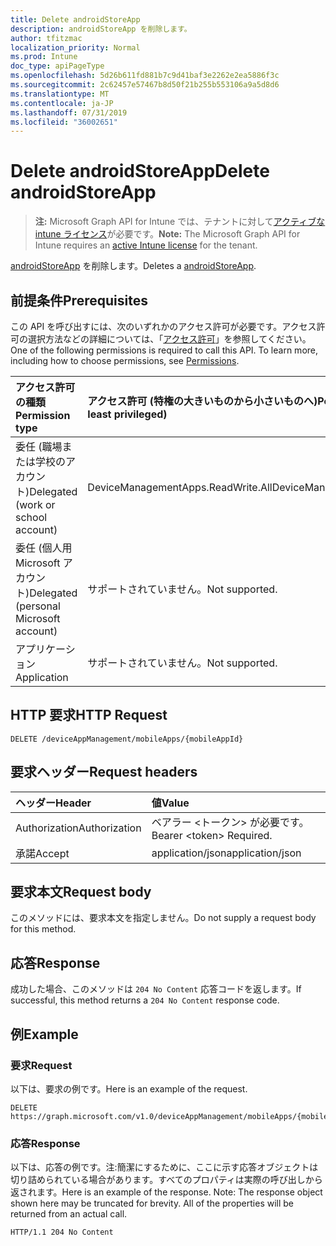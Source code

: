 ```yaml
---
title: Delete androidStoreApp
description: androidStoreApp を削除します。
author: tfitzmac
localization_priority: Normal
ms.prod: Intune
doc_type: apiPageType
ms.openlocfilehash: 5d26b611fd881b7c9d41baf3e2262e2ea5886f3c
ms.sourcegitcommit: 2c62457e57467b8d50f21b255b553106a9a5d8d6
ms.translationtype: MT
ms.contentlocale: ja-JP
ms.lasthandoff: 07/31/2019
ms.locfileid: "36002651"
---
```

# <a name="delete-androidstoreapp"></a><span data-ttu-id="a0fda-103">Delete androidStoreApp</span><span class="sxs-lookup"><span data-stu-id="a0fda-103">Delete androidStoreApp</span></span>

> <span data-ttu-id="a0fda-104">**注:** Microsoft Graph API for Intune では、テナントに対して[アクティブな intune ライセンス](https://go.microsoft.com/fwlink/?linkid=839381)が必要です。</span><span class="sxs-lookup"><span data-stu-id="a0fda-104">**Note:** The Microsoft Graph API for Intune requires an [active Intune license](https://go.microsoft.com/fwlink/?linkid=839381) for the tenant.</span></span>

<span data-ttu-id="a0fda-105">[androidStoreApp](../resources/intune-apps-androidstoreapp.md) を削除します。</span><span class="sxs-lookup"><span data-stu-id="a0fda-105">Deletes a [androidStoreApp](../resources/intune-apps-androidstoreapp.md).</span></span>

## <a name="prerequisites"></a><span data-ttu-id="a0fda-106">前提条件</span><span class="sxs-lookup"><span data-stu-id="a0fda-106">Prerequisites</span></span>
<span data-ttu-id="a0fda-p101">この API を呼び出すには、次のいずれかのアクセス許可が必要です。アクセス許可の選択方法などの詳細については、「[アクセス許可](/graph/permissions-reference)」を参照してください。</span><span class="sxs-lookup"><span data-stu-id="a0fda-p101">One of the following permissions is required to call this API. To learn more, including how to choose permissions, see [Permissions](/graph/permissions-reference).</span></span>

|<span data-ttu-id="a0fda-109">アクセス許可の種類</span><span class="sxs-lookup"><span data-stu-id="a0fda-109">Permission type</span></span>|<span data-ttu-id="a0fda-110">アクセス許可 (特権の大きいものから小さいものへ)</span><span class="sxs-lookup"><span data-stu-id="a0fda-110">Permissions (from most to least privileged)</span></span>|
|:---|:---|
|<span data-ttu-id="a0fda-111">委任 (職場または学校のアカウント)</span><span class="sxs-lookup"><span data-stu-id="a0fda-111">Delegated (work or school account)</span></span>|<span data-ttu-id="a0fda-112">DeviceManagementApps.ReadWrite.All</span><span class="sxs-lookup"><span data-stu-id="a0fda-112">DeviceManagementApps.ReadWrite.All</span></span>|
|<span data-ttu-id="a0fda-113">委任 (個人用 Microsoft アカウント)</span><span class="sxs-lookup"><span data-stu-id="a0fda-113">Delegated (personal Microsoft account)</span></span>|<span data-ttu-id="a0fda-114">サポートされていません。</span><span class="sxs-lookup"><span data-stu-id="a0fda-114">Not supported.</span></span>|
|<span data-ttu-id="a0fda-115">アプリケーション</span><span class="sxs-lookup"><span data-stu-id="a0fda-115">Application</span></span>|<span data-ttu-id="a0fda-116">サポートされていません。</span><span class="sxs-lookup"><span data-stu-id="a0fda-116">Not supported.</span></span>|

## <a name="http-request"></a><span data-ttu-id="a0fda-117">HTTP 要求</span><span class="sxs-lookup"><span data-stu-id="a0fda-117">HTTP Request</span></span>
<!-- {
  "blockType": "ignored"
}
-->
``` http
DELETE /deviceAppManagement/mobileApps/{mobileAppId}
```

## <a name="request-headers"></a><span data-ttu-id="a0fda-118">要求ヘッダー</span><span class="sxs-lookup"><span data-stu-id="a0fda-118">Request headers</span></span>
|<span data-ttu-id="a0fda-119">ヘッダー</span><span class="sxs-lookup"><span data-stu-id="a0fda-119">Header</span></span>|<span data-ttu-id="a0fda-120">値</span><span class="sxs-lookup"><span data-stu-id="a0fda-120">Value</span></span>|
|:---|:---|
|<span data-ttu-id="a0fda-121">Authorization</span><span class="sxs-lookup"><span data-stu-id="a0fda-121">Authorization</span></span>|<span data-ttu-id="a0fda-122">ベアラー &lt;トークン&gt; が必要です。</span><span class="sxs-lookup"><span data-stu-id="a0fda-122">Bearer &lt;token&gt; Required.</span></span>|
|<span data-ttu-id="a0fda-123">承諾</span><span class="sxs-lookup"><span data-stu-id="a0fda-123">Accept</span></span>|<span data-ttu-id="a0fda-124">application/json</span><span class="sxs-lookup"><span data-stu-id="a0fda-124">application/json</span></span>|

## <a name="request-body"></a><span data-ttu-id="a0fda-125">要求本文</span><span class="sxs-lookup"><span data-stu-id="a0fda-125">Request body</span></span>
<span data-ttu-id="a0fda-126">このメソッドには、要求本文を指定しません。</span><span class="sxs-lookup"><span data-stu-id="a0fda-126">Do not supply a request body for this method.</span></span>

## <a name="response"></a><span data-ttu-id="a0fda-127">応答</span><span class="sxs-lookup"><span data-stu-id="a0fda-127">Response</span></span>
<span data-ttu-id="a0fda-128">成功した場合、このメソッドは `204 No Content` 応答コードを返します。</span><span class="sxs-lookup"><span data-stu-id="a0fda-128">If successful, this method returns a `204 No Content` response code.</span></span>

## <a name="example"></a><span data-ttu-id="a0fda-129">例</span><span class="sxs-lookup"><span data-stu-id="a0fda-129">Example</span></span>

### <a name="request"></a><span data-ttu-id="a0fda-130">要求</span><span class="sxs-lookup"><span data-stu-id="a0fda-130">Request</span></span>
<span data-ttu-id="a0fda-131">以下は、要求の例です。</span><span class="sxs-lookup"><span data-stu-id="a0fda-131">Here is an example of the request.</span></span>
``` http
DELETE https://graph.microsoft.com/v1.0/deviceAppManagement/mobileApps/{mobileAppId}
```

### <a name="response"></a><span data-ttu-id="a0fda-132">応答</span><span class="sxs-lookup"><span data-stu-id="a0fda-132">Response</span></span>
<span data-ttu-id="a0fda-p102">以下は、応答の例です。注:簡潔にするために、ここに示す応答オブジェクトは切り詰められている場合があります。すべてのプロパティは実際の呼び出しから返されます。</span><span class="sxs-lookup"><span data-stu-id="a0fda-p102">Here is an example of the response. Note: The response object shown here may be truncated for brevity. All of the properties will be returned from an actual call.</span></span>
``` http
HTTP/1.1 204 No Content
```




